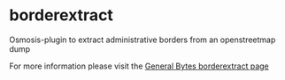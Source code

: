 # borderextract
Osmosis-plugin to extract administrative borders from an openstreetmap dump

For more information please visit the [General Bytes borderextract page](http://general-bytes.com/?page_id=20)
